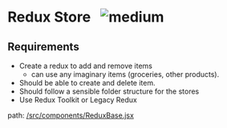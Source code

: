 # Redux Store &nbsp; ![medium](https://img.shields.io/badge/-Medium-yellow)

## Requirements

- Create a redux to add and remove items
  - can use any imaginary items (groceries, other products).
- Should be able to create and delete item.
- Should follow a sensible folder structure for the stores
- Use Redux Toolkit or Legacy Redux

path: [/src/components/ReduxBase.jsx](/src/components/ReduxBase.jsx)
